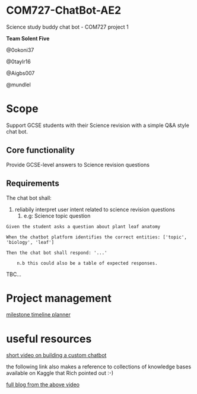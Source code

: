 # COM727-ChatBot-AE2
Science study buddy chat bot - COM727 project 1

__Team Solent Five__

@0okoni37

@0taylr16

@Aigbs007

@mundlel

# Scope
Support GCSE students with their Science revision with a simple Q&A style chat bot.

## Core functionality
Provide GCSE-level answers to Science revision questions

## Requirements
The chat bot shall:

1) reliabily interpret user intent related to science revision questions
   1) e.g: Science topic question
```
Given the student asks a question about plant leaf anatomy

When the chatbot platform identifies the correct entities: ['topic', 'biology', 'leaf']

Then the chat bot shall respond: '...'

    n.b this could also be a table of expected responses.
```

TBC...

# Project management
[milestone timeline planner](https://github.com/users/RalleyD/projects/1)

# useful resources

[short video on building a custom chatbot](https://www.youtube.com/watch?v=RqeoESoKtcA)

the following link also makes a reference to collections of knowledge bases available on Kaggle that Rich pointed out :-)

[full blog from the above video](https://livefiredev.com/build-a-custom-chatbot-using-python-custom-knowledge-base/)
